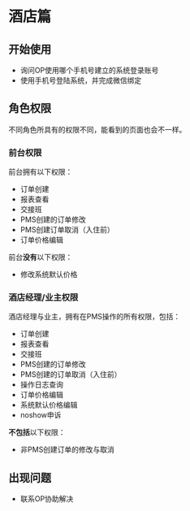 # 酒店篇

## 开始使用

* 询问OP使用哪个手机号建立的系统登录账号
* 使用手机号登陆系统，并完成微信绑定

## 角色权限

不同角色所具有的权限不同，能看到的页面也会不一样。

### 前台权限

前台拥有以下权限：

* 订单创建
* 报表查看
* 交接班
* PMS创建的订单修改
* PMS创建订单取消（入住前）
* 订单价格编辑

前台**没有**以下权限：

* 修改系统默认价格

### 酒店经理/业主权限

酒店经理与业主，拥有在PMS操作的所有权限，包括：

* 订单创建
* 报表查看
* 交接班
* PMS创建的订单修改
* PMS创建的订单取消（入住前）
* 操作日志查询
* 订单价格编辑
* 系统默认价格编辑
* noshow申诉

**不包括**以下权限：

* 非PMS创建订单的修改与取消

## 出现问题

* 联系OP协助解决

